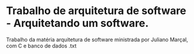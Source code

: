 # Trabalho de arquitetura de software - Arquitetando um software.
Trabalho da matéria arquitetura de software ministrada por Juliano Marçal, com C e banco de dados .txt

